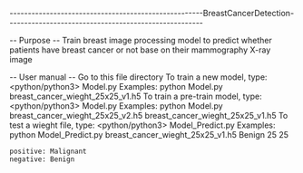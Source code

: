 -----------------------------------------------------BreastCancerDetection------------------------------------------------------

-- Purpose --
Train breast image processing model to predict whether patients have breast cancer or not base on their mammography X-ray image

-- User manual --
Go to this file directory
    To train a new model, type: <python/python3> Model.py <weight-file-name>
        Examples: python Model.py breast_cancer_wieght_25x25_v1.h5
    To train a pre-train model, type: <python/python3> Model.py <new-weight-file-name> <old-weight-file-name> <new-weight-file-name>
        Examples: python Model.py breast_cancer_wieght_25x25_v2.h5 breast_cancer_wieght_25x25_v1.h5
    To test a wieght file, type: <python/python3> Model_Predict.py <weight-file-name> <test-data-folder> <dimension-1> <dimension-2>
        Examples: python Model_Predict.py breast_cancer_wieght_25x25_v1.h5 Benign 25 25

    positive: Malignant
    negative: Benign